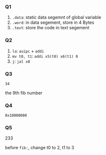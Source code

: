 ### Q1

1. `.data`: static data segemnt of global variable
2. `.word`: in data segement, store in 4 Bytes
3. `.text`: store the code in text segement

### Q2

1. `la`: `auipc` + `addi`
2. `mv t0, t1`: `addi x5(t0) x6(t1) 0`
3. `j`: `jal x0`

### Q3

`34`

the 9th fib number

### Q4

`0x10000000`

### Q5

233

before `fib:`, change t0 to 2, t1 to 3
